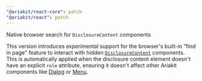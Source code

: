 ```yaml
---
"@ariakit/react-core": patch
"@ariakit/react": patch
---
```


Native browser search for `DisclosureContent` components

This version introduces experimental support for the browser's built-in "find in page" feature to interact with hidden [`DisclosureContent`](https://ariakit.org/reference/disclosure-content) components. This is automatically applied when the disclosure content element doesn't have an explicit `role` attribute, ensuring it doesn't affect other Ariakit components like [Dialog](https://ariakit.org/components/dialog) or [Menu](https://ariakit.org/components/menu).
